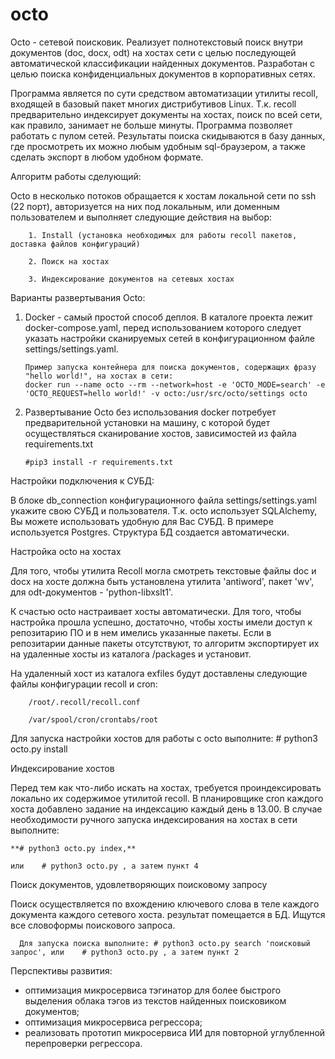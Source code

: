 # octo

Octo - сетевой поисковик. Реализует полнотекстовый поиск внутри документов (doc, docx, odt) на хостах сети с целью последующей автоматической классификации найденных документов. Разработан с целью поиска конфиденциальных документов в корпоративных сетях.

Программа является по сути средством автоматизации утилиты recoll, входящей в базовый пакет многих дистрибутивов Linux.
Т.к. recoll предварительно индексирует документы на хостах, поиск по всей сети, как правило, занимает не больше минуты.
Программа позволяет работать с пулом сетей. Результаты поиска скидываются в базу данных, где просмотреть их можно любым удобным sql-браузером, а также сделать экспорт в любом удобном формате.

Алгоритм работы сделующий:

Octo в несколько потоков обращается к хостам локальной сети по ssh (22 порт), авторизуется на них под локальным, или доменным пользователем и выполняет следующие действия на выбор:

        1. Install (установка необходимых для работы recoll пакетов, доставка файлов конфигураций)

        2. Поиск на хостах

        3. Индексирование документов на сетевых хостах

Варианты развертывания Octo:
1. Docker - самый простой способ деплоя. В каталоге проекта лежит docker-compose.yaml, перед использованием которого следует указать настройки сканируемых сетей в конфигурационном файле settings/settings.yaml.

       Пример запуска контейнера для поиска документов, содержащих фразу "hello world!", на хостах в сети:
       docker run --name octo --rm --network=host -e 'OCTO_MODE=search' -e 'OCTO_REQUEST=hello world!' -v octo:/usr/src/octo/settings octo

2. Развертывание Octo без использования docker потребует предварительной установки на машину, с которой будет осуществляться сканирование хостов, зависимостей из файла requirements.txt

       #pip3 install -r requirements.txt

Настройки подключения к СУБД:

В блоке db_connection конфигурационного файла settings/settings.yaml укажите свою СУБД и пользователя.
Т.к. octo использует SQLAlchemy, Вы можете использовать удобную для Вас СУБД. В примере используется Postgres.
Структура БД создается автоматически.

Настройка octo на хостах

Для того, чтобы утилита Recoll могла смотреть текстовые файлы doc и docx на хосте должна быть установлена утилита 'antiword', пакет 'wv', для odt-документов - 'python-libxslt1'.

К счастью octo настраивает хосты автоматически. Для того, чтобы настройка прошла успешно, достаточно, чтобы хосты имели доступ к репозитарию ПО и в нем имелись указанные пакеты. Если в репозитарии данные пакеты отсутствуют, то алгоритм экспортирует их на удаленные хосты из каталога /packages и установит.

На удаленный хост из каталога exfiles будут доставлены следующие файлы конфигурации recoll и cron:

        /root/.recoll/recoll.conf

        /var/spool/cron/crontabs/root

Для запуска настройки хостов для работы с octo выполните: # python3 octo.py install

Индексирование хостов

Перед тем как что-либо искать на хостах, требуется проиндексировать локально их содержимое утилитой recoll.
В планировщике cron каждого хоста добавлено задание на индексацию каждый день в 13.00.
В случае необходимости ручного запуска индексирования на хостах в сети выполните:

    **# python3 octo.py index,**

    или    # python3 octo.py , а затем пункт 4


Поиск документов, удовлетворяющих поисковому запросу

Поиск осуществляется по вхождению ключевого слова в теле каждого документа каждого сетевого хоста. результат помещается в БД. Ищутся все словоформы поискового запроса.

      Для запуска поиска выполните: # python3 octo.py search 'поисковый запрос', или    # python3 octo.py , а затем пункт 2


Перспективы развития:

   - оптимизация микросервиса тэгинатор для более быстрого выделения облака тэгов из текстов найденных поисковиком документов;
   - оптимизация микросервиса регрессора;
   - реализовать прототип микросервиса ИИ для повторной углубленной перепроверки регрессора.


